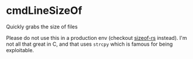 # cmdLineSizeOf
Quickly grabs the size of files

Please do not use this in a production env (checkout [sizeof-rs](https://github.com/Skarlett/sizeof-rs) instead). I'm not all that great in C, and that uses `strcpy` which is famous for being exploitable.
